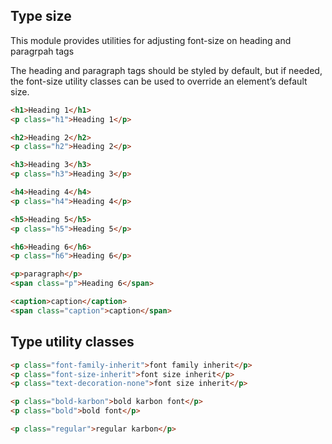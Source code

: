 ## Type size
This module provides utilities for adjusting font-size on heading and paragrpah tags

The heading and paragraph tags should be styled by default, but if needed, the font-size utility classes
can be used to override an element’s default size.

```html
<h1>Heading 1</h1>
<p class="h1">Heading 1</p>

<h2>Heading 2</h2>
<p class="h2">Heading 2</p>

<h3>Heading 3</h3>
<p class="h3">Heading 3</p>

<h4>Heading 4</h4>
<p class="h4">Heading 4</p>

<h5>Heading 5</h5>
<p class="h5">Heading 5</p>

<h6>Heading 6</h6>
<p class="h6">Heading 6</p>

<p>paragraph</p>
<span class="p">Heading 6</span>

<caption>caption</caption>
<span class="caption">caption</span>
```

## Type utility classes

```html
<p class="font-family-inherit">font family inherit</p>
<p class="font-size-inherit">font size inherit</p>
<p class="text-decoration-none">font size inherit</p>

<p class="bold-karbon">bold karbon font</p>
<p class="bold">bold font</p>

<p class="regular">regular karbon</p>
```
